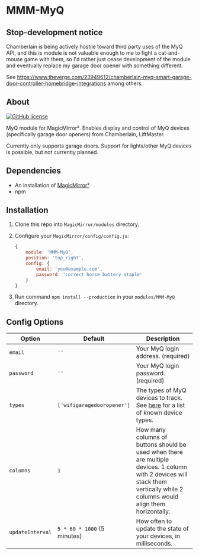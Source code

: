 # MMM-MyQ

## Stop-development notice

Chamberlain is being actively hostile toward third party uses of the MyQ API, and this is module is not valuable enough to me to fight a cat-and-mouse game with them, so I'd rather just cease development of the module and eventually replace my garage door opener with something different.

See <https://www.theverge.com/23949612/chamberlain-myq-smart-garage-door-controller-homebridge-integrations> among others.

## About

[![GitHub license](https://img.shields.io/badge/license-MIT-blue.svg?style=flat)](https://raw.githubusercontent.com/parnic/MMM-MyQ/main/LICENSE)

MyQ module for MagicMirror². Enables display and control of MyQ devices (specifically garage door openers) from Chamberlain, LiftMaster.

Currently only supports garage doors. Support for lights/other MyQ devices is possible, but not currently planned.

## Dependencies

* An installation of [MagicMirror²](https://github.com/MichMich/MagicMirror)
* npm

## Installation

1. Clone this repo into `MagicMirror/modules` directory.
1. Configure your `MagicMirror/config/config.js`:

    ```js
    {
        module: 'MMM-MyQ',
        position: 'top_right',
        config: {
            email: 'you@example.com',
            password: 'correct horse battery staple'
        }
    }
    ```

1. Run command `npm install --production` in your `modules/MMM-MyQ` directory.

## Config Options

| **Option** | **Default** | **Description** |
| --- | --- | --- |
| `email` | `''` | Your MyQ login address. (required) |
| `password` | `''` | Your MyQ login password. (required) |
| `types` | `['wifigaragedooropener']` | The types of MyQ devices to track. See [here](https://github.com/parnic/myq-api/blob/develop/src/constants.js#L8-L11) for a list of known device types. |
| `columns` | `1` | How many columns of buttons should be used when there are multiple devices. 1 column with 2 devices will stack them vertically while 2 columns would align them horizontally. |
| `updateInterval` | `5 * 60 * 1000` (5 minutes) | How often to update the state of your devices, in milliseconds. |
